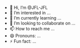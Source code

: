 - 👋 Hi, I’m @JFL-JFL
- 👀 I’m interested in ...
- 🌱 I’m currently learning ...
- 💞️ I’m looking to collaborate on ...
- 📫 How to reach me ...
- 😄 Pronouns: ...
- ⚡ Fun fact: ...

<!---
JFL-JFL/JFL-JFL is a ✨ special ✨ repository because its `README.md` (this file) appears on your GitHub profile.
You can click the Preview link to take a look at your changes.
--->

